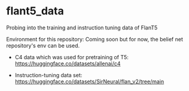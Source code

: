 # flant5_data
Probing into the training and instruction tuning data of FlanT5

Environment for this repository: Coming soon but for now, the belief net repository's env can be used. 

- C4 data which was used for pretraining of T5: https://huggingface.co/datasets/allenai/c4

- Instruction-tuning data set: https://huggingface.co/datasets/SirNeural/flan_v2/tree/main